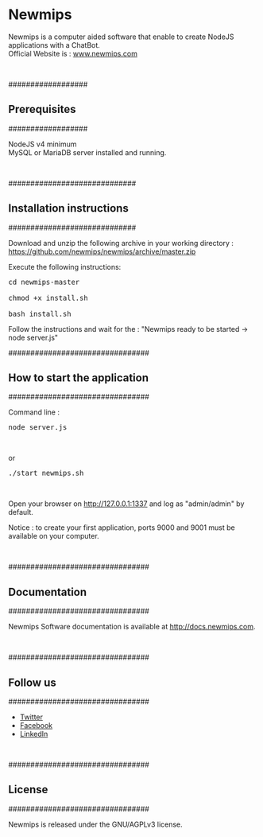 # Newmips

Newmips is a computer aided software that enable to create NodeJS applications with a ChatBot. <br>
Official Website is : <a href="http://www.newmips.com">www.newmips.com</a>

<br>

##################
## Prerequisites  #
##################

NodeJS v4 minimum<br>
MySQL or MariaDB server installed and running.

<br>

#############################
## Installation instructions #
#############################

Download and unzip the following archive in your working directory : https://github.com/newmips/newmips/archive/master.zip<br>

Execute the following instructions:<br>
<pre>cd newmips-master<br>
chmod +x install.sh<br>
bash install.sh</pre>

Follow the instructions and wait for the : "Newmips ready to be started -> node server.js"
<br>

################################
## How to start the application #
################################

Command line :<br>
<pre>node server.js</pre><br>
or<br>
<pre>./start_newmips.sh</pre><br>

Open your browser on http://127.0.0.1:1337 and log as "admin/admin" by default.

Notice : to create your first application, ports 9000 and 9001 must be available on your computer.

<br>

################################
## Documentation                #
################################

Newmips Software documentation is available at http://docs.newmips.com.

<br>

################################
## Follow us                    #
################################
<ul>
<li><a href="https://twitter.com/newmips">Twitter</a></li>
<li><a href="https://www.facebook.com/newmips">Facebook</a></li>
<li><a href="https://www.linkedin.com/company/newmips">LinkedIn</a></li>
</ul>

<br>


################################
## License                      #
################################

Newmips is released under the GNU/AGPLv3 license.

<br>
